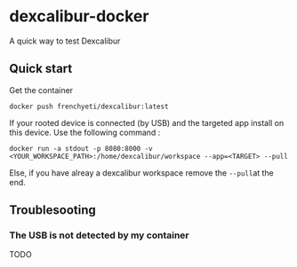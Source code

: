 # dexcalibur-docker
A quick way to test Dexcalibur 

## Quick start 

Get the container

```
docker push frenchyeti/dexcalibur:latest
```

If your rooted device is connected (by USB) and the targeted app <TARGET> install on this device. 
Use the following command :
  
```
docker run -a stdout -p 8080:8000 -v <YOUR_WORKSPACE_PATH>:/home/dexcalibur/workspace --app=<TARGET> --pull
```

Else, if you have alreay a dexcalibur workspace remove the `--pull`at the end.

## Troublesooting

### The USB is not detected by my container 
 
TODO 
